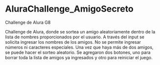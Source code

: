 # AluraChallenge_AmigoSecreto
Challenge de Alura G8

Challenge de Alura, donde se sortea un amigo aleatoriamente dentro de la lista de nombres proporcionados por el usuario. 
A través del input se solicita ingresar los nombres de los amigos. No se permite ingresar números ni caracteres especiales.
Una vez que haya más de dos amigos, se puede hacer el sorteo aleatorio. Se agregaron dos botones, uno para borrar toda la lista de amigos ya ingresados y otro para reiniciar el juego.
